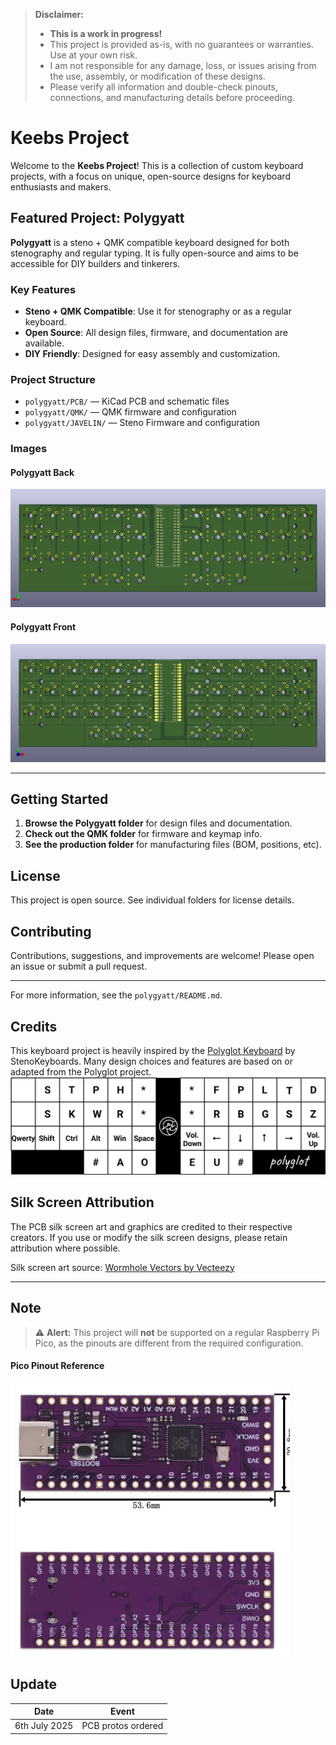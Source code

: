 
> **Disclaimer:**
> - **This is a work in progress!**
> - This project is provided as-is, with no guarantees or warranties. Use at your own risk.
> - I am not responsible for any damage, loss, or issues arising from the use, assembly, or modification of these designs.
> - Please verify all information and double-check pinouts, connections, and manufacturing details before proceeding.

# Keebs Project
Welcome to the **Keebs Project**! This is a collection of custom keyboard projects, with a focus on unique, open-source designs for keyboard enthusiasts and makers.

## Featured Project: Polygyatt

**Polygyatt** is a steno + QMK compatible keyboard designed for both stenography and regular typing. It is fully open-source and aims to be accessible for DIY builders and tinkerers.

### Key Features
- **Steno + QMK Compatible**: Use it for stenography or as a regular keyboard.
- **Open Source**: All design files, firmware, and documentation are available.
- **DIY Friendly**: Designed for easy assembly and customization.

### Project Structure
- `polygyatt/PCB/` — KiCad PCB and schematic files
- `polygyatt/QMK/` — QMK firmware and configuration
- `polygyatt/JAVELIN/` — Steno Firmware and configuration

### Images
#### Polygyatt Back
![Polygyatt Back](polygyatt/PCB/img/polygyatt_back.png)

#### Polygyatt Front
![Polygyatt Front](polygyatt/PCB/img/polygyatt_front.png)

---

## Getting Started
1. **Browse the Polygyatt folder** for design files and documentation.
2. **Check out the QMK folder** for firmware and keymap info.
3. **See the production folder** for manufacturing files (BOM, positions, etc).

## License
This project is open source. See individual folders for license details.

## Contributing
Contributions, suggestions, and improvements are welcome! Please open an issue or submit a pull request.

---

For more information, see the `polygyatt/README.md`.

## Credits
This keyboard project is heavily inspired by the [Polyglot Keyboard](https://stenokeyboards.com/products/polyglot-keyboard) by StenoKeyboards. Many design choices and features are based on or adapted from the Polyglot project.
![Pico 16M Pinout](polygyatt/PCB/img/polyglot.webp)

## Silk Screen Attribution
The PCB silk screen art and graphics are credited to their respective creators. If you use or modify the silk screen designs, please retain attribution where possible.

Silk screen art source: [Wormhole Vectors by Vecteezy](https://www.vecteezy.com/free-vector/wormhole)

---

## Note
> ⚠️ **Alert:** This project will **not** be supported on a regular Raspberry Pi Pico, as the pinouts are different from the required configuration.

#### Pico Pinout Reference
![Pico 16M Pinout](polygyatt/PCB/img/pico_16M.png)


## Update
| Date           | Event                  |
|----------------|------------------------|
| 6th July 2025  | PCB protos ordered     |